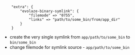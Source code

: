 ```
    "extra": {
        "evolaze-binary-symlink": {
            "filemode" => "0755",
            "links" => "path/to/some_bin/from/app_dir"
        }
    }

```

* create the very single symlink from `app/path/to/some_bin` to `bin/some_bin`
* change filemode for symlink source - `app/path/to/some_bin`
